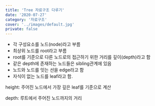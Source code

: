 ```yaml
---
title: 'Tree 자료구조 다루기'
date: '2020-07-27'
category: '자료구조'
cover: '../images/default.jpg'
private: false
---
```


- 각 구성요소를 노드(node)라고 부름
- 최상위 노드를 root라고 부름
- root를 기준으로 다른 노드로의 접근하기 위한 거리를 깊이(depth)라고 함
- 같은 depth에 존재하는 노드들은 sibling관계에 있음
- 노드와 노드를 잇는 선을 edge라고 함
- 자식이 없는 노드를 leaf라고 함.

height: 주어진 노드에서 가장 깊은 leaf를 기준으로 계산

depth: 루트에서 주어진 노드까지의 거리
